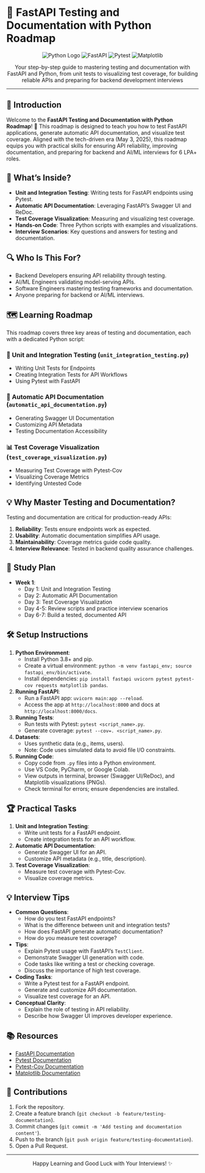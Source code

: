 # 🧪 FastAPI Testing and Documentation with Python Roadmap

<div align="center">
  <img src="https://img.shields.io/badge/Python-3776AB?style=for-the-badge&logo=python&logoColor=white" alt="Python Logo" />
  <img src="https://img.shields.io/badge/FastAPI-009688?style=for-the-badge&logo=fastapi&logoColor=white" alt="FastAPI" />
  <img src="https://img.shields.io/badge/Pytest-0A9EDC?style=for-the-badge&logo=pytest&logoColor=white" alt="Pytest" />
  <img src="https://img.shields.io/badge/Matplotlib-11557C?style=for-the-badge&logo=matplotlib&logoColor=white" alt="Matplotlib" />
</div>
<p align="center">Your step-by-step guide to mastering testing and documentation with FastAPI and Python, from unit tests to visualizing test coverage, for building reliable APIs and preparing for backend development interviews</p>

---

## 📖 Introduction

Welcome to the **FastAPI Testing and Documentation with Python Roadmap**! 🚀 This roadmap is designed to teach you how to test FastAPI applications, generate automatic API documentation, and visualize test coverage. Aligned with the tech-driven era (May 3, 2025), this roadmap equips you with practical skills for ensuring API reliability, improving documentation, and preparing for backend and AI/ML interviews for 6 LPA+ roles.

## 🌟 What’s Inside?

- **Unit and Integration Testing**: Writing tests for FastAPI endpoints using Pytest.
- **Automatic API Documentation**: Leveraging FastAPI’s Swagger UI and ReDoc.
- **Test Coverage Visualization**: Measuring and visualizing test coverage.
- **Hands-on Code**: Three Python scripts with examples and visualizations.
- **Interview Scenarios**: Key questions and answers for testing and documentation.

## 🔍 Who Is This For?

- Backend Developers ensuring API reliability through testing.
- AI/ML Engineers validating model-serving APIs.
- Software Engineers mastering testing frameworks and documentation.
- Anyone preparing for backend or AI/ML interviews.

## 🗺️ Learning Roadmap

This roadmap covers three key areas of testing and documentation, each with a dedicated Python script:

### 🧪 Unit and Integration Testing (`unit_integration_testing.py`)
- Writing Unit Tests for Endpoints
- Creating Integration Tests for API Workflows
- Using Pytest with FastAPI

### 📜 Automatic API Documentation (`automatic_api_documentation.py`)
- Generating Swagger UI Documentation
- Customizing API Metadata
- Testing Documentation Accessibility

### 📊 Test Coverage Visualization (`test_coverage_visualization.py`)
- Measuring Test Coverage with Pytest-Cov
- Visualizing Coverage Metrics
- Identifying Untested Code

## 💡 Why Master Testing and Documentation?

Testing and documentation are critical for production-ready APIs:
1. **Reliability**: Tests ensure endpoints work as expected.
2. **Usability**: Automatic documentation simplifies API usage.
3. **Maintainability**: Coverage metrics guide code quality.
4. **Interview Relevance**: Tested in backend quality assurance challenges.

## 📆 Study Plan

- **Week 1**:
  - Day 1: Unit and Integration Testing
  - Day 2: Automatic API Documentation
  - Day 3: Test Coverage Visualization
  - Day 4-5: Review scripts and practice interview scenarios
  - Day 6-7: Build a tested, documented API

## 🛠️ Setup Instructions

1. **Python Environment**:
   - Install Python 3.8+ and pip.
   - Create a virtual environment: `python -m venv fastapi_env; source fastapi_env/bin/activate`.
   - Install dependencies: `pip install fastapi uvicorn pytest pytest-cov requests matplotlib pandas`.
2. **Running FastAPI**:
   - Run a FastAPI app: `uvicorn main:app --reload`.
   - Access the app at `http://localhost:8000` and docs at `http://localhost:8000/docs`.
3. **Running Tests**:
   - Run tests with Pytest: `pytest <script_name>.py`.
   - Generate coverage: `pytest --cov=. <script_name>.py`.
4. **Datasets**:
   - Uses synthetic data (e.g., items, users).
   - Note: Code uses simulated data to avoid file I/O constraints.
5. **Running Code**:
   - Copy code from `.py` files into a Python environment.
   - Use VS Code, PyCharm, or Google Colab.
   - View outputs in terminal, browser (Swagger UI/ReDoc), and Matplotlib visualizations (PNGs).
   - Check terminal for errors; ensure dependencies are installed.

## 🏆 Practical Tasks

1. **Unit and Integration Testing**:
   - Write unit tests for a FastAPI endpoint.
   - Create integration tests for an API workflow.
2. **Automatic API Documentation**:
   - Generate Swagger UI for an API.
   - Customize API metadata (e.g., title, description).
3. **Test Coverage Visualization**:
   - Measure test coverage with Pytest-Cov.
   - Visualize coverage metrics.

## 💡 Interview Tips

- **Common Questions**:
  - How do you test FastAPI endpoints?
  - What is the difference between unit and integration tests?
  - How does FastAPI generate automatic documentation?
  - How do you measure test coverage?
- **Tips**:
  - Explain Pytest usage with FastAPI’s `TestClient`.
  - Demonstrate Swagger UI generation with code.
  - Code tasks like writing a test or checking coverage.
  - Discuss the importance of high test coverage.
- **Coding Tasks**:
  - Write a Pytest test for a FastAPI endpoint.
  - Generate and customize API documentation.
  - Visualize test coverage for an API.
- **Conceptual Clarity**:
  - Explain the role of testing in API reliability.
  - Describe how Swagger UI improves developer experience.

## 📚 Resources

- [FastAPI Documentation](https://fastapi.tiangolo.com/)
- [Pytest Documentation](https://docs.pytest.org/)
- [Pytest-Cov Documentation](https://pytest-cov.readthedocs.io/)
- [Matplotlib Documentation](https://matplotlib.org/stable/contents.html)

## 🤝 Contributions

1. Fork the repository.
2. Create a feature branch (`git checkout -b feature/testing-documentation`).
3. Commit changes (`git commit -m 'Add testing and documentation content'`).
4. Push to the branch (`git push origin feature/testing-documentation`).
5. Open a Pull Request.

---

<div align="center">
  <p>Happy Learning and Good Luck with Your Interviews! ✨</p>
</div>